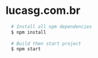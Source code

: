 # lucasg.com.br

```bash
  # Install all npm dependencies  
  $ npm install  
  
  # Build then start project  
  $ npm start
```

